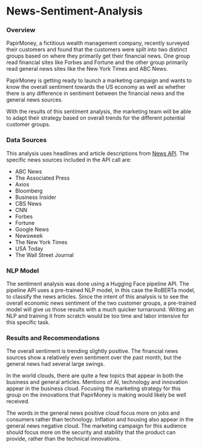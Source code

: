 # News-Sentiment-Analysis

### Overview

PapirMoney, a fictitious wealth management company, recently surveyed their customers and found that the customers were split into two distinct groups based on where they primarily get their financial news. One group read financial sites like Forbes and Fortune and the other group primarily read general news sites like the New York Times and ABC News.  

PapirMoney is getting ready to launch a marketing campaign and wants to know the overall sentiment towards the US economy as well as whether there is any difference in sentiment between the financial news and the general news sources.

With the results of this sentiment analysis, the marketing team will be able to adapt their strategy based on overall trends for the different potential customer groups.

### Data Sources

This analysis uses headlines and article descriptions from [News API](https://newsapi.org/).
The specific news sources included in the API call are:
 * ABC News
 * The Associated Press
 * Axios
 * Bloomberg
 * Business Insider
 * CBS News
 * CNN
 * Forbes
 * Fortune
 * Google News
 * Newsweek
 * The New York Times
 * USA Today
 * The Wall Street Journal

### NLP Model

The sentiment analysis was done using a Hugging Face pipeline API. The pipeline API uses a pre-trained NLP model, in this case the RoBERTa model, to classify the news articles. Since the intent of this analysis is to see the overall economic news sentiment of the two customer groups, a pre-trained model will give us those results with a much quicker turnaround. Writing an NLP and training it from scratch would be too time and labor intensive for this specific task.

### Results and Recommendations

The overall sentiment is trending slightly positive. The financial news sources show a relatively even sentiment over the past month, but the general news had several large swings.

In the world clouds, there are quite a few topics that appear in both the business and general articles. Mentions of AI, technology and innovation appear in the business cloud. Focusing the marketing strategy for this group on the innovations that PapirMoney is making would likely be well received. 

The words in the general news positive cloud focus more on jobs and consumers rather than technology. Inflation and housing also appear in the general news negative cloud. The marketing campaign for this audience should focus more on the security and stability that the product can provide, rather than the technical innovations.
